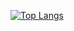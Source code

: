 [![Top Langs](https://github-readme-stats.vercel.app/api/top-langs/?username=mhunt429&theme=synthwave)](https://github.com/anuraghazra/github-readme-stats)



